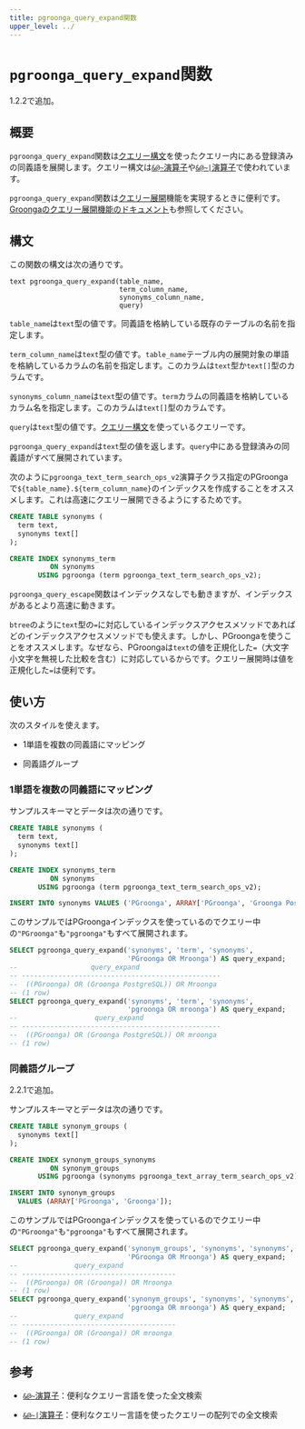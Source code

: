 ```yaml
---
title: pgroonga_query_expand関数
upper_level: ../
---
```


# `pgroonga_query_expand`関数

1.2.2で追加。

## 概要

`pgroonga_query_expand`関数は[クエリー構文][groonga-query-syntax]を使ったクエリー内にある登録済みの同義語を展開します。クエリー構文は[`&@~`演算子][query-v2]や[`&@~|`演算子][query-in-v2]で使われています。

`pgroonga_query_expand`関数は[クエリー展開][wikipedia-query-expansion]機能を実現するときに便利です。[Groongaのクエリー展開機能のドキュメント][groonga-query-expander]も参照してください。

## 構文

この関数の構文は次の通りです。

```text
text pgroonga_query_expand(table_name,
                           term_column_name,
                           synonyms_column_name,
                           query)
```

`table_name`は`text`型の値です。同義語を格納している既存のテーブルの名前を指定します。

`term_column_name`は`text`型の値です。`table_name`テーブル内の展開対象の単語を格納しているカラムの名前を指定します。このカラムは`text`型か`text[]`型のカラムです。

`synonyms_column_name`は`text`型の値です。`term`カラムの同義語を格納しているカラム名を指定します。このカラムは`text[]`型のカラムです。

`query`は`text`型の値です。[クエリー構文][groonga-query-syntax]を使っているクエリーです。

`pgroonga_query_expand`は`text`型の値を返します。`query`中にある登録済みの同義語がすべて展開されています。

次のように`pgroonga_text_term_search_ops_v2`演算子クラス指定のPGroongaで`${table_name}.${term_column_name}`のインデックスを作成することをオススメします。これは高速にクエリー展開できるようにするためです。

```sql
CREATE TABLE synonyms (
  term text,
  synonyms text[]
);

CREATE INDEX synonyms_term
          ON synonyms
       USING pgroonga (term pgroonga_text_term_search_ops_v2);
```

`pgroonga_query_escape`関数はインデックスなしでも動きますが、インデックスがあるとより高速に動きます。

`btree`のように`text`型の`=`に対応しているインデックスアクセスメソッドであればどのインデックスアクセスメソッドでも使えます。しかし、PGroongaを使うことをオススメします。なぜなら、PGroongaは`text`の値を正規化した`=`（大文字小文字を無視した比較を含む）に対応しているからです。クエリー展開時は値を正規化した`=`は便利です。

## 使い方

次のスタイルを使えます。

  * 1単語を複数の同義語にマッピング

  * 同義語グループ

### 1単語を複数の同義語にマッピング

サンプルスキーマとデータは次の通りです。

```sql
CREATE TABLE synonyms (
  term text,
  synonyms text[]
);

CREATE INDEX synonyms_term
          ON synonyms
       USING pgroonga (term pgroonga_text_term_search_ops_v2);

INSERT INTO synonyms VALUES ('PGroonga', ARRAY['PGroonga', 'Groonga PostgreSQL']);
```

このサンプルではPGroongaインデックスを使っているのでクエリー中の`"PGroonga"`も`"pgroonga"`もすべて展開されます。

```sql
SELECT pgroonga_query_expand('synonyms', 'term', 'synonyms',
                             'PGroonga OR Mroonga') AS query_expand;
--                  query_expand                   
-- -------------------------------------------------
--  ((PGroonga) OR (Groonga PostgreSQL)) OR Mroonga
-- (1 row)
SELECT pgroonga_query_expand('synonyms', 'term', 'synonyms',
                             'pgroonga OR mroonga') AS query_expand;
--                   query_expand                   
-- -------------------------------------------------
--  ((PGroonga) OR (Groonga PostgreSQL)) OR mroonga
-- (1 row)
```

### 同義語グループ

2.2.1で追加。

サンプルスキーマとデータは次の通りです。

```sql
CREATE TABLE synonym_groups (
  synonyms text[]
);

CREATE INDEX synonym_groups_synonyms
          ON synonym_groups
       USING pgroonga (synonyms pgroonga_text_array_term_search_ops_v2);

INSERT INTO synonym_groups
  VALUES (ARRAY['PGroonga', 'Groonga']);
```

このサンプルではPGroongaインデックスを使っているのでクエリー中の`"PGroonga"`も`"pgroonga"`もすべて展開されます。

```sql
SELECT pgroonga_query_expand('synonym_groups', 'synonyms', 'synonyms',
                             'PGroonga OR Mroonga') AS query_expand;
--              query_expand             
-- --------------------------------------
--  ((PGroonga) OR (Groonga)) OR Mroonga
-- (1 row)
SELECT pgroonga_query_expand('synonym_groups', 'synonyms', 'synonyms',
                             'pgroonga OR mroonga') AS query_expand;
--              query_expand             
-- --------------------------------------
--  ((PGroonga) OR (Groonga)) OR mroonga
-- (1 row)
```

## 参考

  * [`&@~`演算子][query-v2]：便利なクエリー言語を使った全文検索

  * [`&@~|`演算子][query-in-v2]：便利なクエリー言語を使ったクエリーの配列での全文検索

[groonga-query-syntax]:http://groonga.org/ja/docs/reference/grn_expr/query_syntax.html

[groonga-query-expander]:http://groonga.org/ja/docs/reference/commands/select.html#select-query-expander

[wikipedia-query-expansion]:https://en.wikipedia.org/wiki/Query_expansion

[query-v2]:../operators/query-v2.html

[query-in-v2]:../operators/query-in-v2.html
